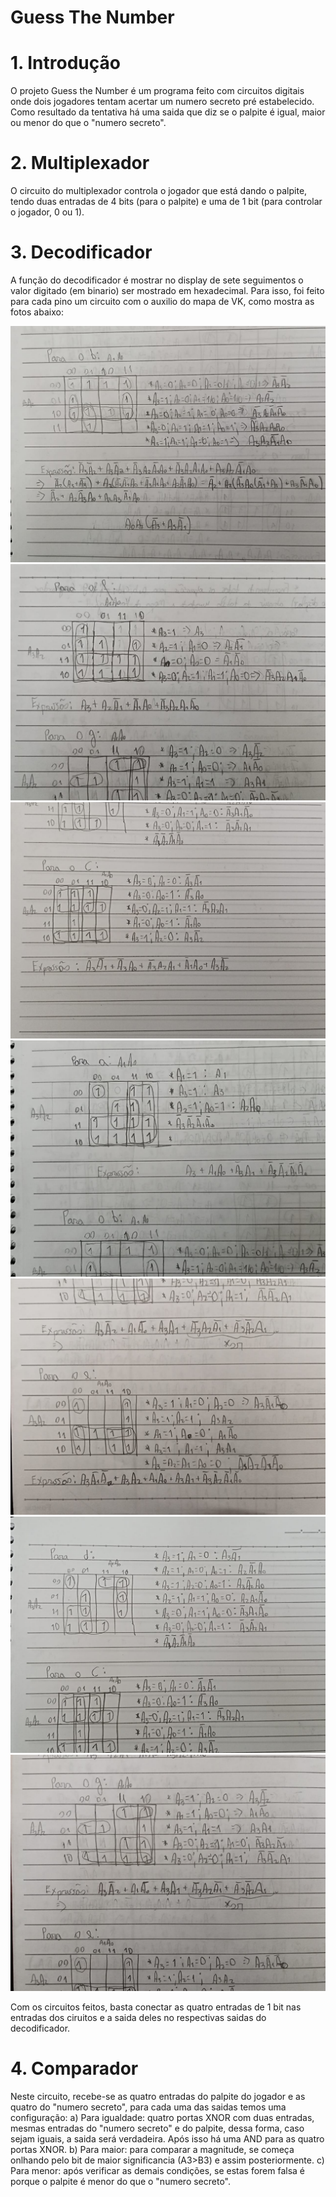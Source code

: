 # Guess The Number 

# 1. Introdução
  O projeto Guess the Number é um programa feito com circuitos digitais onde dois jogadores tentam acertar um numero secreto pré estabelecido. Como resultado da tentativa há uma saida que diz se o palpite é igual, maior ou menor do que o "numero secreto".

# 2. Multiplexador
  O circuito do multiplexador controla o jogador que está dando o palpite, tendo duas entradas de 4 bits (para o palpite) e uma de 1 bit (para controlar o jogador, 0 ou 1).

# 3. Decodificador
  A função do decodificador é mostrar no display de sete seguimentos o valor digitado (em binario) ser mostrado em hexadecimal. Para isso, foi feito para cada pino um circuito com o auxilio do mapa de VK, como mostra as fotos abaixo:
  
![foto 1](images/1.jpeg)
![foto 2](images/2.jpeg)
![foto 3](images/3.jpeg)
![foto 4](images/4.jpeg)
![foto 5](images/5.jpeg)
![foto 6](images/6.jpeg)
![foto 7](images/7.jpeg)

  Com os circuitos feitos, basta conectar as quatro entradas de 1 bit nas entradas dos ciruitos e a saida deles no respectivas saidas do decodificador.
  
# 4. Comparador
  Neste circuito, recebe-se as quatro entradas do palpite do jogador e as quatro do "numero secreto", para cada uma das saidas temos uma configuração:
    a) Para igualdade: quatro portas XNOR com duas entradas, mesmas entradas do "numero secreto" e do palpite, dessa forma, caso sejam iguais, a saida será verdadeira. Após isso há uma AND para as quatro portas XNOR.
    b) Para maior: para comparar a magnitude, se começa onlhando pelo bit de maior significancia (A3>B3) e assim posteriormente.
    c) Para menor: após verificar as demais condições, se estas forem falsa é porque o palpite é menor do que o "numero secreto".
